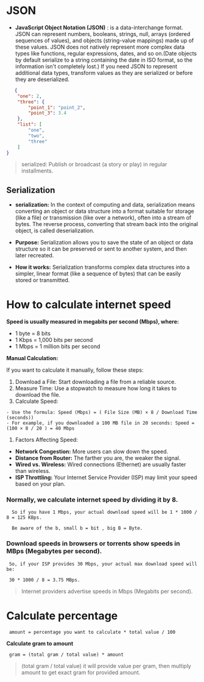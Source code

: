 # JSON
 - **JavaScript Object Notation (JSON)** : is a data-interchange format. JSON can represent numbers, booleans, strings, null, arrays (ordered sequences of values), and objects (string-value mappings) made up of these values. JSON does not natively represent more complex data types like functions, regular expressions, dates, and so on.(Date objects by default serialize to a string containing the date in ISO format, so the information isn't completely lost.) If you need JSON to represent additional data types, transform values as they are serialized or before they are deserialized.
  
```json 
   {
    "one": 2,
    "three": {
        "point_1": "point_2",
        "point_3": 3.4
    },
    "list": [
        "one",
        "two",
        "three"
    ]
}
```
> serialized: Publish or broadcast (a story or play) in regular installments.

## Serialization

- **serialization:**
  In the context of computing and data, serialization means converting an object or data structure into a format suitable for storage (like a file) or transmission (like over a network), often into a stream of bytes. The reverse process, converting that stream back into the original object, is called deserialization. 

- **Purpose:**
Serialization allows you to save the state of an object or data structure so it can be preserved or sent to another system, and then later recreated. 

- **How it works:**
Serialization transforms complex data structures into a simpler, linear format (like a sequence of bytes) that can be easily stored or transmitted. 


# How to calculate internet speed

**Speed is usually measured in megabits per second (Mbps), where:**
- 1 byte = 8 bits
- 1 Kbps = 1,000 bits per second
- 1 Mbps = 1 million bits per second

**Manual Calculation:**

If you want to calculate it manually, follow these steps:

1. Download a File: Start downloading a file from a reliable source.
2. Measure Time: Use a stopwatch to measure how long it takes to download the file.
3. Calculate Speed:
```
- Use the formula: Speed (Mbps) = ( File Size (MB) × 8 / Download Time (seconds))
- For example, if you downloaded a 100 MB file in 20 seconds: Speed = (100 × 8 / 20 ) = 40 Mbps
```

1. Factors Affecting Speed:

- **Network Congestion:** More users can slow down the speed.
- **Distance from Router:** The farther you are, the weaker the signal.
- **Wired vs. Wireless:** Wired connections (Ethernet) are usually faster than wireless.
- **ISP Throttling:** Your Internet Service Provider (ISP) may limit your speed based on your plan.


### Normally, we calculate internet speed by dividing it by 8.


      So if you have 1 Mbps, your actual download speed will be 1 * 1000 / 8 = 125 KBps.

      Be aware of the b, small b = bit , big B = Byte.


### Download speeds in browsers or torrents show speeds in MBps (Megabytes per second).


     So, if your ISP provides 30 Mbps, your actual max download speed will be:

     30 * 1000 / 8 = 3.75 MBps.

> Internet providers advertise speeds in Mbps (Megabits per second).


# Calculate percentage

     amount = percentage you want to calculate * total value / 100

 **Calculate gram to amount**
        
     gram = (total gram / total value) * amount

 > (total gram / total value) it will provide value per gram, then multiply amount to get exact gram for provided amount.

 